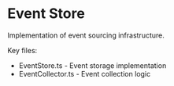 # Event Store

Implementation of event sourcing infrastructure.

Key files:
- EventStore.ts - Event storage implementation
- EventCollector.ts - Event collection logic